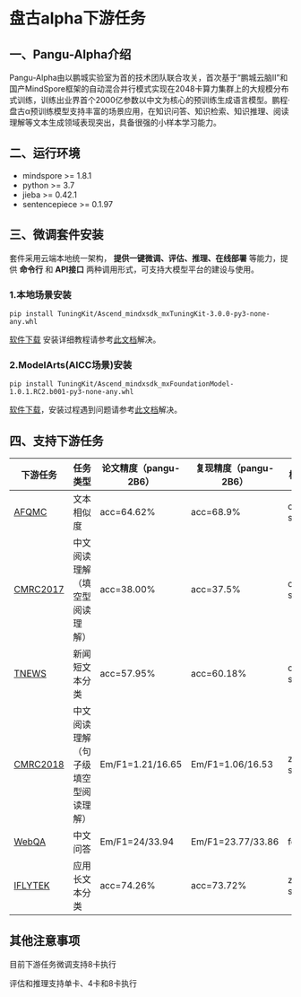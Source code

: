 # 盘古alpha下游任务

## 一、Pangu-Alpha介绍

Pangu-Alpha由以鹏城实验室为首的技术团队联合攻关，首次基于“鹏城云脑Ⅱ”和国产MindSpore框架的自动混合并行模式实现在2048卡算力集群上的大规模分布式训练，训练出业界首个2000亿参数以中文为核心的预训练生成语言模型。鹏程·盘古α预训练模型支持丰富的场景应用，在知识问答、知识检索、知识推理、阅读理解等文本生成领域表现突出，具备很强的小样本学习能力。


## 二、运行环境
- mindspore >= 1.8.1
- python >= 3.7
- jieba >= 0.42.1
- sentencepiece >= 0.1.97

## 三、微调套件安装

套件采用云端本地统一架构， **提供一键微调、评估、推理、在线部署** 等能力，提供 **命令行** 和 **API接口** 两种调用形式，可支持大模型平台的建设与使用。

### 1.本地场景安装

```shell
pip install TuningKit/Ascend_mindxsdk_mxTuningKit-3.0.0-py3-none-any.whl
```

[软件下载](https://github.com/mindspore-lab/pangu_alpha/tree/master/mxTuningKit) 安装详细教程请参考[此文档](https://www.hiascend.com/document/detail/zh/mind-sdk/30rc3/mxtuningkit/tuningkitug/mxtuningug_0001.html)解决。

### 2.ModelArts(AICC场景)安装

```shell
pip install TuningKit/Ascend_mindxsdk_mxFoundationModel-1.0.1.RC2.b001-py3-none-any.whl
```

[软件下载](https://github.com/mindspore-lab/pangu_alpha/tree/master/mxTuningKit)，安装过程遇到问题请参考[此文档](https://github.com/mindspore-lab/pangu_alpha/blob/master/mxTuningKit/%E5%BE%AE%E8%B0%83%E7%BB%84%E4%BB%B6(%E4%BA%91%E4%B8%8A%E5%9C%BA%E6%99%AF).md)解决。


## 四、支持下游任务

| 下游任务                                                                              | 任务类型             | 论文精度（pangu-2B6）  | 复现精度（pangu-2B6）   | 样本类型       |
|-----------------------------------------------------------------------------------| --------------------------- |------------------|-------------------|------------|
| [AFQMC](https://github.com/mindspore-lab/pangu_alpha/tree/master/src/afqmc)       | 文本相似度                   | acc=64.62%       | acc=68.9%         | one-shot   |
| [CMRC2017](https://github.com/mindspore-lab/pangu_alpha/tree/master/src/cmrc2017) | 中文阅读理解（填空型阅读理解） | acc=38.00%       | acc=37.5%         | one-shot |
| [TNEWS](https://github.com/mindspore-lab/pangu_alpha/tree/master/src/tnews)       | 新闻短文本分类                 | acc=57.95%       | acc=60.18%        | one-shot   |
| [CMRC2018](https://github.com/mindspore-lab/pangu_alpha/tree/master/src/cmrc2018) | 中文阅读理解（句子级填空型阅读理解） | Em/F1=1.21/16.65 | Em/F1=1.06/16.53  | zero-shot |
| [WebQA](https://github.com/mindspore-lab/pangu_alpha/tree/master/src/webqa)       | 中文问答 | Em/F1=24/33.94   | Em/F1=23.77/33.86 | few_shot |
| [IFLYTEK](https://github.com/mindspore-lab/pangu_alpha/tree/master/src/iflytek)       | 应用长文本分类 | acc=74.26%    | acc=73.72%  | zero-shot |


## 其他注意事项

目前下游任务微调支持8卡执行

评估和推理支持单卡、4卡和8卡执行